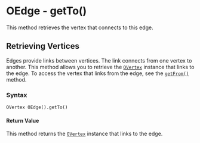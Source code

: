 
# OEdge - getTo()

This method retrieves the vertex that connects to this edge.

## Retrieving Vertices

Edges provide links between vertices.  The link connects from one vertex to another.  This method allows you to retrieve the [`OVertex`](../OVertex.md) instance that links to the edge.  To access the vertex that links from the edge, see the [`getFrom()`](getFrom.md) method.

### Syntax

```
OVertex OEdge().getTo()
```

#### Return Value

This method returns the [`OVertex`](../OVertex.md) instance that links to the edge.
